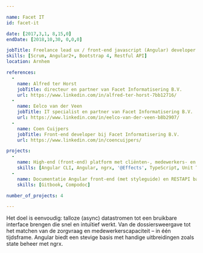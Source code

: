 ```yaml
---

name: Facet IT
id: facet-it

date: [2017,3,1, 8,15,0]
endDate: [2018,10,30, 0,0,0]

jobTitle: Freelance lead ux / front-end javascript (Angular) developer
skills: [Scrum, Angular2+, Bootstrap 4, Restful API]
location: Arnhem

references:
  -
    name: Alfred ter Horst
    jobTitle: directeur en partner van Facet Informatisering B.V.
    url: https://www.linkedin.com/in/alfred-ter-horst-7bb12716/
  -
    name: Eelco van der Veen
    jobTitle: IT specialist en partner van Facet Informatisering B.V.
    url: https://www.linkedin.com/in/eelco-van-der-veen-b8b2907/
  -
    name: Coen Cuijpers
    jobTitle: Front-end developer bij Facet Informatisering B.V.
    url: https://www.linkedin.com/in/coencuijpers/

projects:
  -
    name: High-end (front-end) platform met cliënten-, medewerkers- en planmodule
    skills: [Angular CLI, Angular, ngrx, '@Effects', TypeScript, Unit Testing, End-to-end testing, BEM, Bootstrap 4]
  -
    name: Documentatie Angular front-end (met styleguide) en RESTAPI back-end
    skills: [Gitbook, Compodoc]

number_of_projects: 4

---
```


Het doel is eenvoudig: talloze (async) datastromen tot een bruikbare interface brengen die snel en intuïtief werkt. Van de dossiersweergave tot het matchen van de zorgvraag en medewerkerscapaciteit – in één tijdsframe. Angular biedt een stevige basis met handige uitbreidingen zoals state beheer met ngrx.

